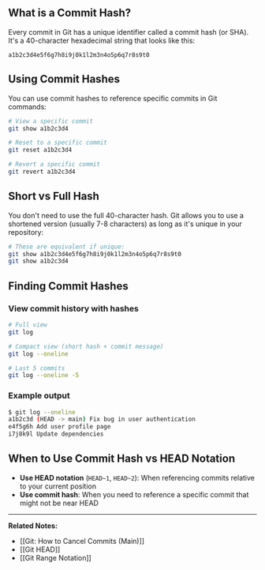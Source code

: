 ## What is a Commit Hash?

Every commit in Git has a unique identifier called a commit hash (or SHA). It's a 40-character hexadecimal string that looks like this:

```
a1b2c3d4e5f6g7h8i9j0k1l2m3n4o5p6q7r8s9t0
```

## Using Commit Hashes

You can use commit hashes to reference specific commits in Git commands:

```bash
# View a specific commit
git show a1b2c3d4

# Reset to a specific commit
git reset a1b2c3d4

# Revert a specific commit
git revert a1b2c3d4
```

## Short vs Full Hash

You don't need to use the full 40-character hash. Git allows you to use a shortened version (usually 7-8 characters) as long as it's unique in your repository:

```bash
# These are equivalent if unique:
git show a1b2c3d4e5f6g7h8i9j0k1l2m3n4o5p6q7r8s9t0
git show a1b2c3d4
```

## Finding Commit Hashes

### View commit history with hashes
```bash
# Full view
git log

# Compact view (short hash + commit message)
git log --oneline

# Last 5 commits
git log --oneline -5
```

### Example output
```bash
$ git log --oneline
a1b2c3d (HEAD -> main) Fix bug in user authentication
e4f5g6h Add user profile page
i7j8k9l Update dependencies
```

## When to Use Commit Hash vs HEAD Notation

- **Use HEAD notation** (`HEAD~1`, `HEAD~2`): When referencing commits relative to your current position
- **Use commit hash**: When you need to reference a specific commit that might not be near HEAD

---

**Related Notes:**
- [[Git: How to Cancel Commits (Main)]]
- [[Git HEAD]]
- [[Git Range Notation]]